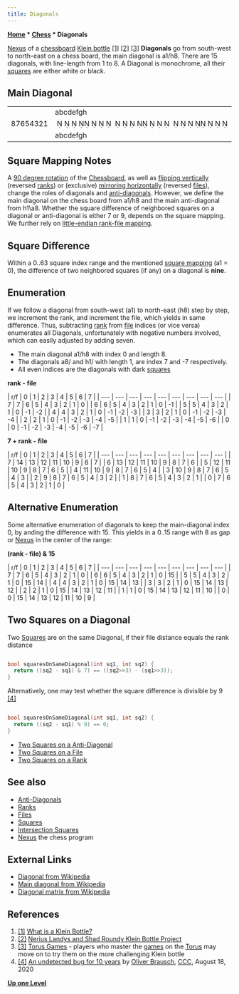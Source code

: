 ```yaml
---
title: Diagonals
---
```

**[Home](Home "Home") * [Chess](Chess "Chess") * Diagonals**

[](http://www.cs.berkeley.edu/%7Eug/slide/gallery/kleinbottle/index.shtml) [Nexus](https://en.wikipedia.org/wiki/Nexus) of a [chessboard](Chessboard "Chessboard") [Klein bottle](https://en.wikipedia.org/wiki/Klein_bottle) <a id="cite-note-1" href="#cite-ref-1">[1]</a> <a id="cite-note-2" href="#cite-ref-2">[2]</a> <a id="cite-note-3" href="#cite-ref-3">[3]</a>
**Diagonals** go from south-west to north-east on a chess board, the main diagonal is a1/h8. There are 15 diagonals, with line-length from 1 to 8. A Diagonal is monochrome, all their [squares](Squares "Squares") are either white or black.

## Main Diagonal

|  |  |  |
| --- | --- | --- |
|  | abcdefgh |  |
| 87654321 |                                                                                                        •      •      •      •      •      •      •      •        | 87654321 |
|  | abcdefgh |  |

## Square Mapping Notes

A [90 degree rotation](Flipping_Mirroring_and_Rotating#Rotationby90degreesClockwise "Flipping Mirroring and Rotating") of the [Chessboard](Chessboard "Chessboard"), as well as [flipping vertically](Flipping_Mirroring_and_Rotating#FlipVertically "Flipping Mirroring and Rotating") (reversed [ranks](Ranks "Ranks")) or (exclusive) [mirroring horizontally](Flipping_Mirroring_and_Rotating#MirrorHorizontally "Flipping Mirroring and Rotating") (reversed [files](Files "Files")), change the roles of diagonals and [anti-diagonals](Anti-Diagonals "Anti-Diagonals"). However, we define the main diagonal on the chess board from a1/h8 and the main anti-diagonal from h1\\a8. Whether the square difference of neighbored squares on a diagonal or anti-diagonal is either 7 or 9, depends on the square mapping. We further rely on [little-endian rank-file mapping](Square_Mapping_Considerations#LittleEndianRankFileMapping "Square Mapping Considerations").

## Square Difference

Within a 0..63 square index range and the mentioned [square mapping](Square_Mapping_Considerations#LittleEndianRankFileMapping "Square Mapping Considerations") (a1 = 0), the difference of two neighbored squares (if any) on a diagonal is **nine**.

## Enumeration

If we follow a diagonal from south-west (a1) to north-east (h8) step by step, we increment the rank, and increment the file, which yields in same difference. Thus, subtracting [rank](Ranks "Ranks") from [file](Files "Files") indices (or vice versa) enumerates all Diagonals, unfortunately with negative numbers involved, which can easily adjusted by adding seven.

- The main diagonal a1/h8 with index 0 and length 8.
- The diagonals a8/ and h1/ with length 1, are index 7 and -7 respectively.
- All even indices are the diagonals with dark [squares](Squares "Squares")

**rank - file**

|  r/f
|  0
|  1
|  2
|  3
|  4
|  5
|  6
|  7
|
| --- | --- | --- | --- | --- | --- | --- | --- | --- |
|  7
|  7
|  6
|  5
|  4
|  3
|  2
|  1
|  0
|
|  6
|  6
|  5
|  4
|  3
|  2
|  1
|  0
|  -1
|
|  5
|  5
|  4
|  3
|  2
|  1
|  0
|  -1
|  -2
|
|  4
|  4
|  3
|  2
|  1
|  0
|  -1
|  -2
|  -3
|
|  3
|  3
|  2
|  1
|  0
|  -1
|  -2
|  -3
|  -4
|
|  2
|  2
|  1
|  0
|  -1
|  -2
|  -3
|  -4
|  -5
|
|  1
|  1
|  0
|  -1
|  -2
|  -3
|  -4
|  -5
|  -6
|
|  0
|  0
|  -1
|  -2
|  -3
|  -4
|  -5
|  -6
|  -7
|

**7 + rank - file**

|  r/f
|  0
|  1
|  2
|  3
|  4
|  5
|  6
|  7
|
| --- | --- | --- | --- | --- | --- | --- | --- | --- |
|  7
|  14
|  13
|  12
|  11
|  10
|  9
|  8
|  7
|
|  6
|  13
|  12
|  11
|  10
|  9
|  8
|  7
|  6
|
|  5
|  12
|  11
|  10
|  9
|  8
|  7
|  6
|  5
|
|  4
|  11
|  10
|  9
|  8
|  7
|  6
|  5
|  4
|
|  3
|  10
|  9
|  8
|  7
|  6
|  5
|  4
|  3
|
|  2
|  9
|  8
|  7
|  6
|  5
|  4
|  3
|  2
|
|  1
|  8
|  7
|  6
|  5
|  4
|  3
|  2
|  1
|
|  0
|  7
|  6
|  5
|  4
|  3
|  2
|  1
|  0
|

## Alternative Enumeration

Some alternative enumeration of diagonals to keep the main-diagonal index 0, by anding the difference with 15. This yields in a 0..15 range with 8 as gap or [Nexus](https://en.wikipedia.org/wiki/Nexus) in the center of the range:

**(rank - file) & 15**

|  r/f
|  0
|  1
|  2
|  3
|  4
|  5
|  6
|  7
|
| --- | --- | --- | --- | --- | --- | --- | --- | --- |
|  7
|  7
|  6
|  5
|  4
|  3
|  2
|  1
|  0
|
|  6
|  6
|  5
|  4
|  3
|  2
|  1
|  0
|  15
|
|  5
|  5
|  4
|  3
|  2
|  1
|  0
|  15
|  14
|
|  4
|  4
|  3
|  2
|  1
|  0
|  15
|  14
|  13
|
|  3
|  3
|  2
|  1
|  0
|  15
|  14
|  13
|  12
|
|  2
|  2
|  1
|  0
|  15
|  14
|  13
|  12
|  11
|
|  1
|  1
|  0
|  15
|  14
|  13
|  12
|  11
|  10
|
|  0
|  0
|  15
|  14
|  13
|  12
|  11
|  10
|  9
|

## Two Squares on a Diagonal

Two [Squares](Squares "Squares") are on the same Diagonal, if their file distance equals the rank distance

```C++

bool squaresOnSameDiagonal(int sq1, int sq2) {
  return ((sq2 - sq1) & 7) == ((sq2>>3) - (sq1>>3));
}

```

Alternatively, one may test whether the square difference is divisible by 9 <a id="cite-note-4" href="#cite-ref-4">[4]</a>

```C++

bool squaresOnSameDiagonal(int sq1, int sq2) {
  return ((sq2 - sq1) % 9) == 0;
}

```

- [Two Squares on a Anti-Diagonal](Anti-Diagonals#TwoSquares "Anti-Diagonals")
- [Two Squares on a File](Files#TwoSquares "Files")
- [Two Squares on a Rank](Ranks#TwoSquares "Ranks")

## See also

- [Anti-Diagonals](Anti-Diagonals "Anti-Diagonals")
- [Ranks](Ranks "Ranks")
- [Files](Files "Files")
- [Squares](Squares "Squares")
- [Intersection Squares](Intersection_Squares "Intersection Squares")
- [Nexus](Nexus "Nexus") the chess program

## External Links

- [Diagonal from Wikipedia](https://en.wikipedia.org/wiki/Diagonal)
- [Main diagonal from Wikipedia](https://en.wikipedia.org/wiki/Main_diagonal)
- [Diagonal matrix from Wikipedia](https://en.wikipedia.org/wiki/Diagonal_matrix)

## References

1. <a id="cite-ref-1" href="#cite-note-1">[1]</a> [What is a Klein Bottle?](http://www.kleinbottle.com/whats_a_klein_bottle.htm)
1. <a id="cite-ref-2" href="#cite-note-2">[2]</a> [Nerius Landys and Shad Roundy Klein Bottle Project](http://www.cs.berkeley.edu/%7Eug/slide/gallery/kleinbottle/index.shtml)
1. <a id="cite-ref-3" href="#cite-note-3">[3]</a> [Torus Games](http://www.geometrygames.org/TorusGames/) - players who master the [games](Games "Games") on the [Torus](https://en.wikipedia.org/wiki/Torus) may move on to try them on the more challenging Klein bottle
1. <a id="cite-ref-4" href="#cite-note-4">[4]</a> [An undetected bug for 10 years](http://talkchess.com/forum3/viewtopic.php?f=7&t=74821) by [Oliver Brausch](Oliver_Brausch "Oliver Brausch"), [CCC](CCC "CCC"), August 18, 2020

**[Up one Level](Chess "Chess")**

